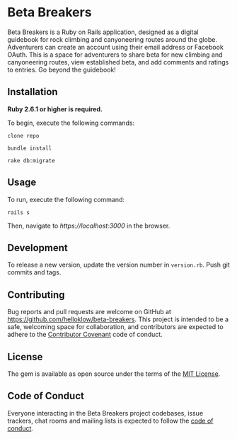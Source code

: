 # Beta Breakers

Beta Breakers is a Ruby on Rails application, designed as a digital guidebook for rock climbing and canyoneering routes around the globe. Adventurers can create an account using their email address or Facebook OAuth. This is a space for adventurers to share beta for new climbing and canyoneering routes, view established beta, and add comments and ratings to entries. Go beyond the guidebook!

## Installation
**Ruby 2.6.1 or higher is required.**

To begin, execute the following commands:

`clone repo`

`bundle install`

`rake db:migrate`

## Usage
To run, execute the following command: 

`rails s`

Then, navigate to _https://localhost:3000_ in the browser.

## Development

To release a new version, update the version number in `version.rb`. Push git commits and tags.

## Contributing

Bug reports and pull requests are welcome on GitHub at https://github.com/helloklow/beta-breakers. This project is intended to be a safe, welcoming space for collaboration, and contributors are expected to adhere to the [Contributor Covenant](http://contributor-covenant.org) code of conduct.

## License

The gem is available as open source under the terms of the [MIT License](https://opensource.org/licenses/MIT).

## Code of Conduct

Everyone interacting in the Beta Breakers project codebases, issue trackers, chat rooms and mailing lists is expected to follow the [code of conduct](https://github.com/helloklow/climb-collection/blob/master/CODE_OF_CONDUCT.md).

